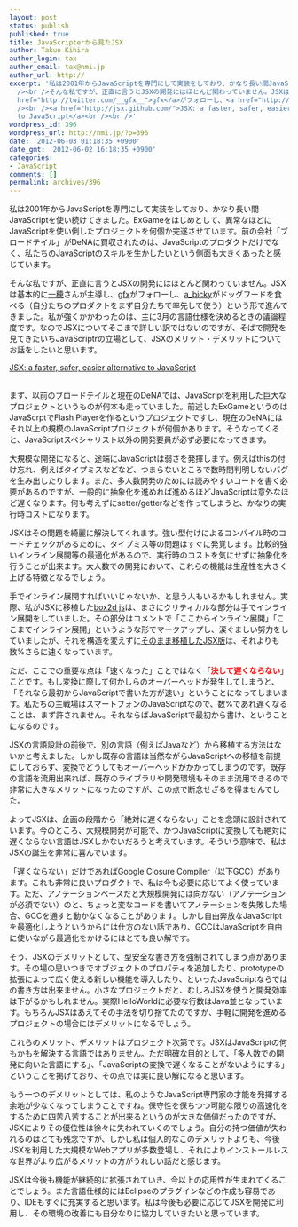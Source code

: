 ```yaml
---
layout: post
status: publish
published: true
title: JavaScripterから見たJSX
author: Takuo Kihira
author_login: tax
author_email: tax@nmi.jp
author_url: http://
excerpt: '私は2001年からJavaScriptを専門にして実装をしており、かなり長い間JavaScriptを使い続けてきました。ExGameをはじめとして、異常なほどにJavaScriptを使い倒したプロジェクトを何個か完遂させています。前の会社「ブロードテイル」がDeNAに買収されたのは、JavaScriptのプロダクトだけでなく、私たちのJavaScriptのスキルを生かしたいという側面も大きくあったと感じています。<br
  /><br />そんな私ですが、正直に言うとJSXの開発にはほとんど関わっていません。JSXは基本的に<a href="http://twitter.com/kazuho/">一穂</a>さんが主導し、<a
  href="http://twitter.com/__gfx__">gfx</a>がフォローし、<a href="http://twitter.com/a_bicky">a_bicky</a>がドッグフードを食べる（自分たちのプロダクトをまず自分たちで率先して使う）という形で進んできました。私が強くかかわったのは、主に3月の言語仕様を決めるときの議論程度です。なのでJSXについてそこまで詳しい訳ではないのですが、そばで開発を見てきたいちJavaScriptrの立場として、JSXのメリット・デメリットについてお話をしたいと思います。<br
  /><br /><a href="http://jsx.github.com/">JSX: a faster, safer, easier alternative
  to JavaScript</a><br /><br />'
wordpress_id: 396
wordpress_url: http://nmi.jp/?p=396
date: '2012-06-03 01:18:35 +0900'
date_gmt: '2012-06-02 16:18:35 +0900'
categories:
- JavaScript
comments: []
permalink: archives/396
---
```

<p>私は2001年からJavaScriptを専門にして実装をしており、かなり長い間JavaScriptを使い続けてきました。ExGameをはじめとして、異常なほどにJavaScriptを使い倒したプロジェクトを何個か完遂させています。前の会社「ブロードテイル」がDeNAに買収されたのは、JavaScriptのプロダクトだけでなく、私たちのJavaScriptのスキルを生かしたいという側面も大きくあったと感じています。</p>
<p>そんな私ですが、正直に言うとJSXの開発にはほとんど関わっていません。JSXは基本的に<a href="http://twitter.com/kazuho/">一穂</a>さんが主導し、<a href="http://twitter.com/__gfx__">gfx</a>がフォローし、<a href="http://twitter.com/a_bicky">a_bicky</a>がドッグフードを食べる（自分たちのプロダクトをまず自分たちで率先して使う）という形で進んできました。私が強くかかわったのは、主に3月の言語仕様を決めるときの議論程度です。なのでJSXについてそこまで詳しい訳ではないのですが、そばで開発を見てきたいちJavaScriptrの立場として、JSXのメリット・デメリットについてお話をしたいと思います。</p>
<p><a href="http://jsx.github.com/">JSX: a faster, safer, easier alternative to JavaScript</a></p>
<p><a id="more"></a><a id="more-396"></a><br />
まず、以前のブロードテイルと現在のDeNAでは、JavaScriptを利用した巨大なプロジェクトというものが何本も走っていました。前述したExGameというのはJavaScrptでFlash Playerを作るというプロジェクトですし、現在のDeNAにはそれ以上の規模のJavaScriptプロジェクトが何個かあります。そうなってくると、JavaScriptスペシャリスト以外の開発要員が必ず必要になってきます。</p>
<p>大規模な開発になると、途端にJavaScriptは弱さを発揮します。例えばthisの付け忘れ、例えばタイプミスなどなど、つまらないところで数時間判明しないバグを生み出したりします。また、多人数開発のためには読みやすいコードを書く必要があるのですが、一般的に抽象化を進めれば進めるほどJavaScriptは意外なほど遅くなります。何も考えずにsetter/getterなどを作ってしまうと、かなりの実行時コストになります。</p>
<p>JSXはその問題を綺麗に解決してくれます。強い型付けによるコンパイル時のコードチェックがあるために、タイプミス等の問題はすぐに発覚します。比較的強いインライン展開等の最適化があるので、実行時のコストを気にせずに抽象化を行うことが出来ます。大人数での開発において、これらの機能は生産性を大きく上げる特徴となるでしょう。</p>
<p>手でインライン展開すればいいじゃないか、と思う人もいるかもしれません。実際、私がJSXに移植した<a href="http://box2d-js.sourceforge.net/">box2d js</a>は、まさにクリティカルな部分は手でインライン展開をしていました。その部分はコメントで「ここからインライン展開」「ここまでインライン展開」というような形でマークアップし、涙ぐましい努力をしていましたが、それを構造を変えずに<a href="https://github.com/tkihira/box2djsx">そのまま移植したJSX版</a>は、それよりも数%さらに速くなっています。</p>
<p>ただ、ここでの重要な点は「速くなった」ことではなく「<strong style="color:#f00">決して遅くならない</strong>」ことです。もし変換に際して何かしらのオーバーヘッドが発生してしまうと、「それなら最初からJavaScriptで書いた方が速い」ということになってしまいます。私たちの主戦場はスマートフォンのJavaScriptなので、数%であれ遅くなることは、まず許されません。それならばJavaScriptで最初から書け、ということになるのです。</p>
<p>JSXの言語設計の前後で、別の言語（例えばJavaなど）から移植する方法はないかと考えました。しかし既存の言語は当然ながらJavaScriptへの移植を前提にしておらず、変換でどうしてもオーバーヘッドがかかってしまうのです。既存の言語を流用出来れば、既存のライブラリや開発環境もそのまま流用できるので非常に大きなメリットになったのですが、この点で断念せざるを得ませんでした。</p>
<p>よってJSXは、企画の段階から「絶対に遅くならない」ことを念頭に設計されています。今のところ、大規模開発が可能で、かつJavaScriptに変換しても絶対に遅くならない言語はJSXしかないだろうと考えています。そういう意味で、私はJSXの誕生を非常に喜んでいます。</p>
<p>「遅くならない」だけであればGoogle Closure Compiler（以下GCC）があります。これも非常に良いプロダクトで、私は今も必要に応じてよく使っています。ただ、アノテーションベースだと大規模開発には向かない（アノテーションが必須でない）のと、ちょっと変なコードを書いてアノテーションを失敗した場合、GCCを通すと動かなくなることがあります。しかし自由奔放なJavaScriptを最適化しようというからには仕方のない話であり、GCCはJavaScriptを自由に使いながら最適化をかけるにはとても良い解です。</p>
<p>そう、JSXのデメリットとして、型安全な書き方を強制されてしまう点があります。その場の思いつきでオブジェクトのプロパティを追加したり、prototypeの拡張によって広く使える新しい機能を導入したり、といったJavaScriptならではの書き方は出来ません。小さなプロジェクトだと、むしろJSXを使うと開発効率は下がるかもしれません。実際HelloWorldに必要な行数はJava並となっています。もちろんJSXはあえてその手法を切り捨てたのですが、手軽に開発を進めるプロジェクトの場合にはデメリットになるでしょう。</p>
<p>これらのメリット、デメリットはプロジェクト次第です。JSXはJavaScriptの何もかもを解決する言語ではありません。ただ明確な目的として、「多人数での開発に向いた言語にする」、「JavaScriptの変換で遅くなることがないようにする」ということを掲げており、その点では実に良い解になると思います。</p>
<p>もう一つのデメリットとしては、私のようなJavaScript専門家の才能を発揮する余地が少なくなってしまうことですね。保守性を保ちつつ可能な限りの高速化をするために四苦八苦することが出来るというのが大きな価値だったのですが、JSXによりその優位性は徐々に失われていくのでしょう。自分の持つ価値が失われるのはとても残念ですが、しかし私は個人的なこのデメリットよりも、今後JSXを利用した大規模なWebアプリが多数登場し、それによりインストールレスな世界がより広がるメリットの方がうれしい話だと感じます。</p>
<p>JSXは今後も機能が継続的に拡張されていき、今以上の応用性が生まれてくることでしょう。また言語仕様的にはEclipseのプラグインなどの作成も容易であり、IDEもすぐに充実すると思います。私は今後も必要に応じてJSXを開発に利用し、その環境の改善にも自分なりに協力していきたいと思っています。</p>
